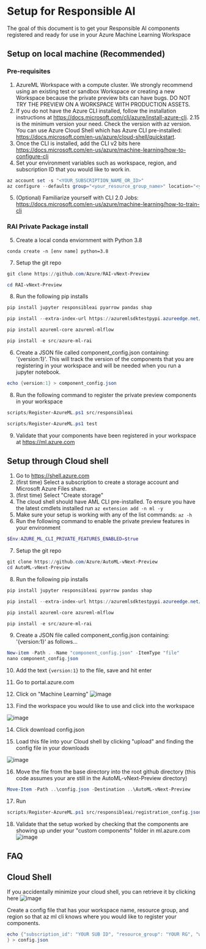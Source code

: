 # Setup for Responsible AI
The goal of this document is to get your Responsible AI components registered and ready for use in your Azure Machine Learning Workspace

## Setup on local machine (Recommended)

### Pre-requisites

1. AzureML Workspace with a compute cluster. We strongly recommend using an existing test or sandbox Workspace or creating a new Workspace because the private preview bits can have bugs. DO NOT TRY THE PREVIEW ON A WORKSPACE WITH PRODUCTION ASSETS.
2. If you do not have the Azure CLI installed, follow the installation instructions at https://docs.microsoft.com/cli/azure/install-azure-cli. 2.15 is the minimum version your need. Check the version with az version. You can use Azure Cloud Shell which has Azure CLI pre-installed: https://docs.microsoft.com/en-us/azure/cloud-shell/quickstart.
3. Once the CLI is installed, add the CLI v2 bits here https://docs.microsoft.com/en-us/azure/machine-learning/how-to-configure-cli
4. Set your environment variables such as workspace, region, and subscription ID that you would like to work in.
```powershell
az account set -s "<YOUR_SUBSCRIPTION_NAME_OR_ID>"
az configure --defaults group="<your_resource_group_name>" location="<your_azure_region>" workspace="<your_workspace_name>"
```
5. (Optional) Familiarize yourself with CLI 2.0 Jobs: https://docs.microsoft.com/en-us/azure/machine-learning/how-to-train-cli

### RAI Private Package install
5. Create a local conda enviornment with Python 3.8
```
conda create -n [env name] python=3.8
```
7. Setup the git repo 
```powershell
git clone https://github.com/Azure/RAI-vNext-Preview
```
```powershell
cd RAI-vNext-Preview
```
8. Run the following pip installs
``` powershell
pip install jupyter responsibleai pyarrow pandas shap
```
``` powershell
pip install --extra-index-url https://azuremlsdktestpypi.azureedge.net/sdk-cli-v2 azure-ml
```
``` powershell
pip install azureml-core azureml-mlflow
```
``` powershell
pip install -e src/azure-ml-rai
```
6. Create a JSON file called component_config.json containing: '{version:1}'. This will track the version of the components that you are registering in your workspace and will be needed when you run a jupyter notebook.
```powershell
echo {version:1} > component_config.json
```

8. Run the following command to register the private preview components in your workspace

```powershell
scripts/Register-AzureML.ps1 src/responsibleai
```
```powershell
scripts/Register-AzureML.ps1 test
```

9. Validate that your components have been registered in your workspace at https://ml.azure.com

## Setup through Cloud shell 
1. Go to https://shell.azure.com
2. (first time) Select a subscription to create a storage account and Microsoft Azure Files share.
3. (first time) Select "Create storage"
4. The cloud shell should have AML CLI pre-installed. To ensure you have the latest cmdlets installed run ```az extension add -n ml -y``` 
5. Make sure your setup is working with any of the list commands: ``` az -h ```
6. Run the following command to enable the private preview features in your environment
```powershell 
$Env:AZURE_ML_CLI_PRIVATE_FEATURES_ENABLED=$true
```
7. Setup the git repo 
```powershell
git clone https://github.com/Azure/AutoML-vNext-Preview
cd AutoML-vNext-Preview
```
8. Run the following pip installs
``` powershell
pip install jupyter responsibleai pyarrow pandas shap
```
``` powershell
pip install --extra-index-url https://azuremlsdktestpypi.azureedge.net/sdk-cli-v2 azure-ml
```
``` powershell
pip install azureml-core azureml-mlflow
```
``` powershell
pip install -e src/azure-ml-rai
```
9. Create a JSON file called component_config.json containing: '{version:1}' as follows...
```powershell
New-item -Path . -Name "component_config.json" -ItemType "file"
nano component_config.json
```
10. Add the text ```{version:1}``` to the file, save and hit enter
11. Go to portal.azure.com
12. Click on "Machine Learning"
![image](https://user-images.githubusercontent.com/53354089/145263293-46ad90f4-a624-4bce-ac6d-10e82fe30061.png)

13. Find the workspace you would like to use and click into the workspace

![image](https://user-images.githubusercontent.com/53354089/145263425-fd248292-217d-47a2-a89c-adeada367a08.png)

14. Click download config.json


15. Load this file into your Cloud shell by clicking "upload" and finding the config file in your downloads

![image](https://user-images.githubusercontent.com/53354089/145263695-12553cc9-f0ac-477b-89a3-3eba18f07cc6.png)

16. Move the file from the base directory into the root github directory (this code assumes your are still in the AutoML-vNext-Preview directory)

```powershell
Move-Item -Path ..\config.json -Destination ..\AutoML-vNext-Preview
```
17. Run

```powershell
scripts/Register-AzureML.ps1 src/responsibleai/registration_config.json

```
18. Validate that the setup worked by checking that the components are showing up under your "custom components" folder in ml.azure.com
![image](https://user-images.githubusercontent.com/53354089/145264202-12105d3b-9fd9-4234-96ee-ea9c22a4aaa3.png)





 

## FAQ
## Cloud Shell
If you accidentally minimize your cloud shell, you can retrieve it by clicking here
![image](https://user-images.githubusercontent.com/53354089/145258468-2c5c5e02-03bb-4aa6-9961-67fa1a32af77.png)

Create a config file that has your workspace name, resource group, and region so that az ml cli knows where you would like to register your components.
```powershell
echo {"subscription_id": "YOUR SUB ID", "resource_group": "YOUR RG", "workspace_name": "YOUR WS"
} > config.json
```

